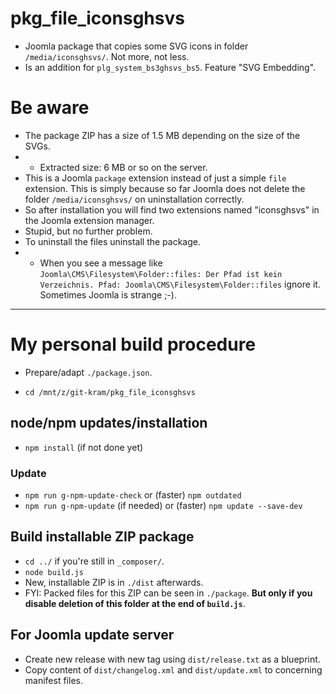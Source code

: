 # pkg_file_iconsghsvs
- Joomla package that copies some SVG icons in folder `/media/iconsghsvs/`. Not more, not less.
- Is an addition for `plg_system_bs3ghsvs_bs5`. Feature "SVG Embedding".

# Be aware
- The package ZIP has a size of 1.5 MB depending on the size of the SVGs.
- - Extracted size: 6 MB or so on the server.
- This is a Joomla `package` extension instead of just a simple `file` extension. This is simply because so far Joomla does not delete the folder `/media/iconsghsvs/` on uninstallation correctly.
- So after installation you will find two extensions named "iconsghsvs" in the Joomla extension manager.
- Stupid, but no further problem.
- To uninstall the files uninstall the package.
- - When you see a message like `Joomla\CMS\Filesystem\Folder::files: Der Pfad ist kein Verzeichnis. Pfad: Joomla\CMS\Filesystem\Folder::files` ignore it. Sometimes Joomla is strange ;-).

---

# My personal build procedure
- Prepare/adapt `./package.json`.

- `cd /mnt/z/git-kram/pkg_file_iconsghsvs`

## node/npm updates/installation
- `npm install` (if not done yet)
### Update
- `npm run g-npm-update-check` or (faster) `npm outdated`
- `npm run g-npm-update` (if needed) or (faster) `npm update --save-dev`

## Build installable ZIP package
- `cd ../` if you're still in `_composer/`.
- `node build.js`
- New, installable ZIP is in `./dist` afterwards.
- FYI: Packed files for this ZIP can be seen in `./package`. **But only if you disable deletion of this folder at the end of `build.js`**.

## For Joomla update server
- Create new release with new tag using `dist/release.txt` as a blueprint.
- Copy content of `dist/changelog.xml` and `dist/update.xml` to concerning manifest files.
